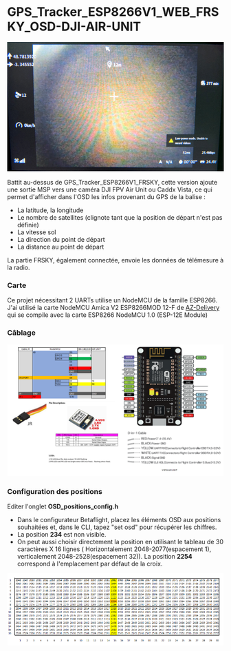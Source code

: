 # GPS_Tracker_ESP8266V1_WEB_FRSKY_OSD-DJI-AIR-UNIT

<img src="img/GOOGLES.PNG" width = "600">

Battit au-dessus de GPS_Tracker_ESP8266V1_FRSKY, cette version ajoute une sortie MSP vers une caméra 
DJI FPV Air Unit ou Caddx Vista, ce qui permet d'afficher dans l'OSD les infos provenant du GPS de la balise :
* La latitude, la longitude
* Le nombre de satellites (clignote tant que la position de départ n'est pas définie)
* La vitesse sol
* La direction du point de départ
* La distance au point de départ

La partie FRSKY, également connectée, envoie les données de télémesure à la radio.

### Carte
Ce projet nécessitant 2 UARTs utilise un NodeMCU de la famille ESP8266.
J'ai utilisé la carte NodeMCU Amica V2 ESP8266MOD 12-F de [AZ-Delivery](https://www.az-delivery.de/fr/products/nodemcu) qui se compile avec la carte ESP8266 NodeMCU 1.0 (ESP-12E Module)

### Câblage

<img src="img/Schema.PNG" width = "800">

### Configuration des positions

Editer l'onglet **OSD_positions_config.h**

* Dans le configurateur Betaflight, placez les éléments OSD aux positions souhaitées et, dans le CLI, tapez "set osd" pour récupérer les chiffres.
* La position **234** est non visible. 
* On peut aussi choisir directement la position en utilisant le tableau de  30 caractères X 16 lignes ( Horizontalement 2048-2077(espacement 1), 
verticalement 2048-2528(espacement 32)). La position **2254** correspond à l'emplacement par défaut de la croix.

<img src="img/OSD_positions.png" width = "800">
